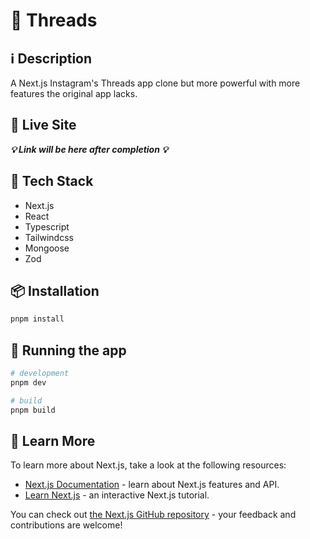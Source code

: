 # 🧵 Threads

## ℹ️ Description

A Next.js Instagram's Threads app clone but more powerful with more features the original app lacks.

## 🧬 Live Site

___💡 Link will be here after completion 💡___

## 🔮 Tech Stack

- Next.js
- React
- Typescript
- Tailwindcss
- Mongoose
- Zod

## 📦 Installation

```bash
pnpm install
```

## 🚀 Running the app

```bash
# development
pnpm dev

# build
pnpm build

```


## 📝 Learn More

To learn more about Next.js, take a look at the following resources:

- [Next.js Documentation](https://nextjs.org/docs) - learn about Next.js features and API.
- [Learn Next.js](https://nextjs.org/learn) - an interactive Next.js tutorial.

You can check out [the Next.js GitHub repository](https://github.com/vercel/next.js/) - your feedback and contributions are welcome!
